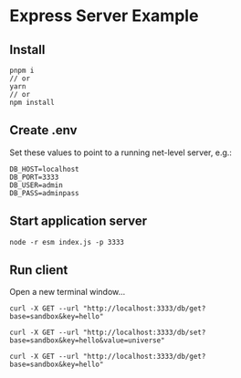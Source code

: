 # Express Server Example

## Install

```shell
pnpm i
// or
yarn
// or
npm install
```

## Create .env

Set these values to point to a running net-level server, e.g.:

```shell
DB_HOST=localhost
DB_PORT=3333
DB_USER=admin
DB_PASS=adminpass
```

## Start application server

```shell
node -r esm index.js -p 3333
```

## Run client

Open a new terminal window...

```shell
curl -X GET --url "http://localhost:3333/db/get?base=sandbox&key=hello"

curl -X GET --url "http://localhost:3333/db/set?base=sandbox&key=hello&value=universe"

curl -X GET --url "http://localhost:3333/db/get?base=sandbox&key=hello"
```
